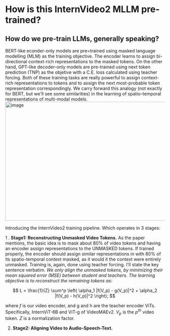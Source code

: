 # How is this InternVideo2 MLLM pre-trained?

## How do we pre-train LLMs, generally speaking?
BERT-like econder-only models are pre=trained using masked language modelling (MLM) as the training objective. The encoder learns to assign bi-directional context-rich representations to the masked tokens. On the other hand, GPT-like decoder-only models are pre-trained using next token prediction (TNP) as the objetive with a C.E. loss calculated using teacher forcing. Both of these training tasks are really powerful to assign context-rich representations to tokens and to assign the next most-probable token representation correspondingly. We carry forward this analogy (not exactly for BERT, but we'll see some similarities) in the learning of spatio-temporal representations of multi-modal models. 
<img width="1305" height="377" alt="image" src="https://github.com/user-attachments/assets/65479e7c-721a-4154-8eb8-75f8e765e4f0" />


Introducing the InternVideo2 training pipeline. Which operates in 3 stages:

1 . **Stage1: Reconstructing Unmasked Video Tokens.** As the paper mentions, the basic idea is to mask about 80% of video tokens and having an encoder assign representations to the UNMASKED tokens. If trained properly, the encoder should assign similar representations in with 80% of its spatio-temporal context masked, as it would it the context were entirely unmasked. Training is, again, done using teacher forcing. I'll state the key sentence verbatim. _We only align the unmasked tokens, by minimizing their mean squared error (MSE) between student and teachers. The learning objective is to reconstruct the remaining tokens as:_

$$
L = \frac{1}{Z} \sum^p \left( \alpha_1 |f(V_p) - g(V_p)|^2 + \alpha_2 |f(V_p) - h(V_p)|^2 \right);
$$

where $f$ is our video encoder, and g and h are the teacher encoder ViTs. Specifically, InternViT-6B and ViT-g of VideoMAEv2. $V_p$ is the $p^{th}$ video token. $Z$ is a normalization factor. 

2. **Stage2: Aligning Video to Audio-Speech-Text.**  
